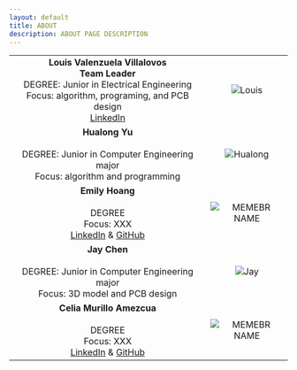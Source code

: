 ```yaml
---
layout: default
title: ABOUT
description: ABOUT PAGE DESCRIPTION
---
```


| | |
|:---------------------------------------------------------------------------------------------------------------------------------------------:|:---------------------------------------------------:|
|**Louis Valenzuela Villalovos** <br/> **Team Leader** <br/> DEGREE: Junior in Electrical Engineering <br/> Focus: algorithm, programing, and PCB design <br/> [LinkedIn](https://www.linkedin.com/mwlite/in/louis-valenzuela-villalovos) | ![Louis]({{site.baseurl}}/assets/css/Louis.jpg) |
|**Hualong Yu** <br/>      <br/> DEGREE: Junior in Computer Engineering major <br/> Focus: algorithm and programming <br/>  | ![Hualong]({{site.baseurl}}/assets/css/Steven.jpg) |
|**Emily Hoang** <br/>       <br/> DEGREE <br/> Focus: XXX <br/> [LinkedIn](https://linkedIn.com)  & [GitHub](https://github.com) | ![MEMEBR NAME]({{site.baseurl}}/assets/css/octocat.png) |
|**Jay Chen** <br/>      <br/> DEGREE: Junior in Computer Engineering major <br/> Focus: 3D model and PCB design | ![Jay]({{site.baseurl}}/assets/css/JayChen.jpg) |
|**Celia Murillo Amezcua** <br/>                 <br/> DEGREE <br/> Focus: XXX <br/> [LinkedIn](https://linkedIn.com)  & [GitHub](https://github.com) | ![MEMEBR NAME]({{site.baseurl}}/assets/css/octocat.png) |

